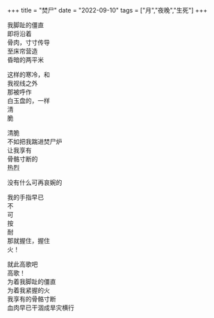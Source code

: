 +++
title = "焚尸"
date = "2022-09-10"
tags = ["月","夜晚","生死"]
+++

我脚趾的僵直<br>
即将沿着<br>
骨肉，寸寸传导<br>
至床帘营造<br>
昏暗的两平米<br>

这样的寒冷，和<br>
我视线之外<br>
那被呼作<br>
白玉盘的，一样<br>
清<br>
脆<br>

清脆<br>
不如把我踹进焚尸炉<br>
让我享有<br>
骨骼寸断的<br>
热烈<br>

没有什么可再哀婉的<br>

我的手指早已<br>
不<br>
可<br>
按<br>
耐<br>
那就握住，握住<br>
火！<br>

就此高歌吧<br>
高歌！<br>
为着我脚趾的僵直<br>
为着我紧握的火<br>
我享有的骨骼寸断<br>
血肉早已干涸成旱灾横行<br>
